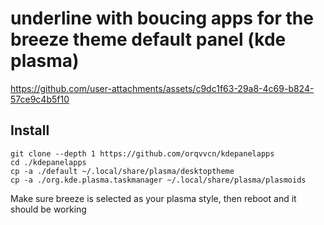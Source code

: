 # underline with boucing apps for the breeze theme default panel (kde plasma)

https://github.com/user-attachments/assets/c9dc1f63-29a8-4c69-b824-57ce9c4b5f10

## Install
```
git clone --depth 1 https://github.com/orqvvcn/kdepanelapps
cd ./kdepanelapps
cp -a ./default ~/.local/share/plasma/desktoptheme
cp -a ./org.kde.plasma.taskmanager ~/.local/share/plasma/plasmoids
```

Make sure breeze is selected as your plasma style, then reboot and it should be working
